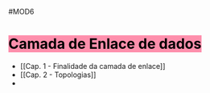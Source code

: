#MOD6

# <mark style="background: #FF5582A6;">Camada de Enlace de dados</mark>

- [[Cap. 1 - Finalidade da camada de enlace]]
- [[Cap. 2 - Topologias]]
- 
